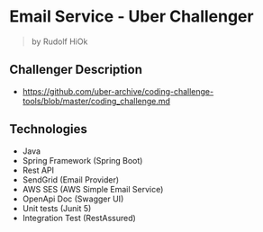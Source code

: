 # Email Service - Uber Challenger

> by Rudolf HiOk

## Challenger Description

- https://github.com/uber-archive/coding-challenge-tools/blob/master/coding_challenge.md

## Technologies

- Java
- Spring Framework (Spring Boot)
- Rest API
- SendGrid (Email Provider)
- AWS SES (AWS Simple Email Service)
- OpenApi Doc (Swagger UI)
- Unit tests (Junit 5)
- Integration Test (RestAssured)
